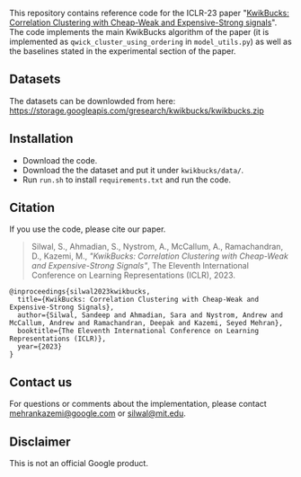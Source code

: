 
This repository contains reference code for the ICLR-23 paper "[KwikBucks: Correlation Clustering with
Cheap-Weak and Expensive-Strong signals](https://openreview.net/forum?id=p0JSSa1AuV)". The code implements the main KwikBucks algorithm of the paper (it is implemented as `qwick_cluster_using_ordering` in `model_utils.py`) as well as the baselines stated in the experimental section of the paper. 

## Datasets
The datasets can be downlowded from here: https://storage.googleapis.com/gresearch/kwikbucks/kwikbucks.zip

## Installation
* Download the code. 
* Download the the dataset and put it under `kwikbucks/data/`.
* Run `run.sh` to install `requirements.txt` and run the code.


## Citation
If you use the code, please cite our paper.
> Silwal, S., Ahmadian, S., Nystrom, A., McCallum, A., Ramachandran, D., Kazemi, M.,
> *"KwikBucks: Correlation Clustering with Cheap-Weak and Expensive-Strong Signals"*,
> The Eleventh International Conference on Learning Representations (ICLR), 2023.
```
@inproceedings{silwal2023kwikbucks,
  title={KwikBucks: Correlation Clustering with Cheap-Weak and Expensive-Strong Signals},
  author={Silwal, Sandeep and Ahmadian, Sara and Nystrom, Andrew and McCallum, Andrew and Ramachandran, Deepak and Kazemi, Seyed Mehran},
  booktitle={The Eleventh International Conference on Learning Representations (ICLR)},
  year={2023}
}
```

## Contact us
For questions or comments about the implementation, please contact mehrankazemi@google.com or silwal@mit.edu.

## Disclaimer
This is not an official Google product.